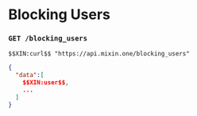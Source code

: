 # Blocking Users

### `GET /blocking_users`

```
$$XIN:curl$$ "https://api.mixin.one/blocking_users"
```

```json
{
  "data":[
    $$XIN:user$$,
    ...
  ]
}
```
